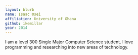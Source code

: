 ```yaml
---
layout: blurb
name: Isaac Osei
affiliation: University of Ghana
github: ikemillar
year: 2014
---
```


I am a level 300 Single Major Computer Science student.
I love programming and researching into new areas of technology.

